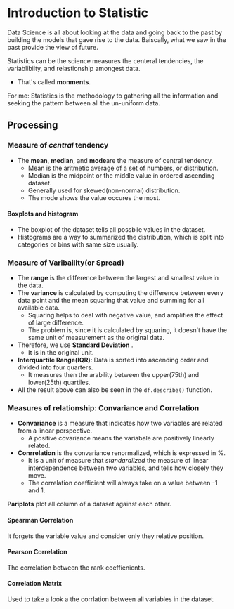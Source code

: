 # Introduction to Statistic

Data Science is all about looking at the data and going back to the past by building the models that gave rise to the data.
Baiscally, what we saw in the past provide the view of future. 

Statistics can be the science measures the centeral tendencies, the variablibilty, and relastionship amongest data.
  - That's called **monments**. 

For me: Statistics is the methodology to gathering all the information and seeking the pattern between all the un-uniform data. 

## Processing
### Measure of *central* tendency
- The **mean**, **median**, and **mode**are the measure of central tendency.
  -  Mean is the aritmetic average of a set of numbers, or distribution.
  -  Median is the midpoint or the middle value in ordered ascending dataset.
    - Generally used for skewed(non-normal) distribution.
  - The mode shows the value occures the most.

#### Boxplots and histogram
- The boxplot of the dataset tells all possbile values in the dataset.
- Histograms are a way to summarized the distribution, which is split into categories or bins with same size usually.

### Measure of Varibaility(or Spread)
- The **range** is the difference between the largest and smallest value in the data.
- The **variance** is calculated by computing the difference between every data point and the mean squaring that value and summing for all available data.
  - Squaring helps to deal with negative value, and amplifies the effect of large difference. 
  - The problem is, since it is calculated by squaring, it doesn't have the same unit of measurement as the original data.
- Therefore, we use **Standard Deviation** .
  - It is in the original unit.
- **Interquartile Range(IQR)**: Data is sorted into ascending order and divided into four quarters.
  - It measures then the arability between the upper(75th) and lower(25th) quartiles.  
- All the result above can also be seen in the `df.describe()` function.
  
### Measures of relationship: Convariance and Correlation
- **Convariance** is a measure that indicates how two variables are related from a linear perspective. 
  - A positive covariance means the variabale are positively linearly related.
- **Conrrelation** is the convariance renormalized, which is expressed in %. 
  - It is a unit of measure that *standardlized* the measure of linear interdependence between two variables, and tells how closely they move.
  - The correlation coefficient will always take on a value between -1 and 1.

**Pariplots** plot all column of a dataset against each other. 

#### Spearman Correlation
It forgets the variable value and consider only they relative position.

#### Pearson Correlation
The correlation between the rank coeffienients.

#### Correlation Matrix
Used to take a look a the corrlation between all variables in the dataset.